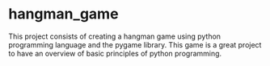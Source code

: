 # hangman_game
This project consists of creating a hangman game using python programming language and the pygame library. This game is a great project to have an overview of basic principles of python programming.

